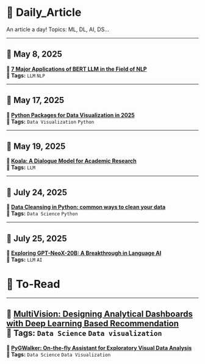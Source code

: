 # 🧠 Daily_Article  
An article a day! Topics: ML, DL, AI, DS...

---

## 📅 May 8, 2025  
**🔗 [7 Major Applications of BERT LLM in the Field of NLP](https://botpenguin.com/blogs/major-applications-of-bert-llm-in-the-field-of-nlp)**  
**🧩 Tags:** `LLM` `NLP`  

---

## 📅 May 17, 2025  
**🔗 [Python Packages for Data Visualization in 2025](https://python.plainenglish.io/python-packages-for-data-visualization-in-2025-9cb2132c9a7e)**  
**🧩 Tags:** `Data Visualization` `Python`

---

## 📅 May 19, 2025  
**🔗 [Koala: A Dialogue Model for Academic Research](https://bair.berkeley.edu/blog/2023/04/03/koala/)**  
**🧩 Tags:** `LLM` 

---
## 📅 July 24, 2025  
**🔗 [Data Cleansing in Python: common ways to clean your data](https://medium.com/dev-genius/data-cleansing-in-python-common-ways-to-clean-your-data-3459a256dd85)**  
**🧩 Tags:** `Data Science` `Python`

---

## 📅 July 25, 2025  
**🔗 [Exploring GPT-NeoX-20B: A Breakthrough in Language AI](https://botpenguin.com/blogs/exploring-gpt-neox-20b)**  
**🧩 Tags:** `LLM` `AI`





# 🧠 To-Read  
---
**🔗 [MultiVision: Designing Analytical Dashboards with Deep Learning Based Recommendation](https://arxiv.org/pdf/2107.07823)**  
**🧩 Tags:** `Data Science` `Data visualization `
---
**🔗 [PyGWalker: On-the-fly Assistant for Exploratory Visual Data Analysis]((https://arxiv.org/pdf/2406.11637))**  
**🧩 Tags:** `Data Science` `Data Visualization `
